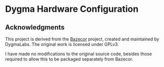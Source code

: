 # Dygma Hardware Configuration

## Acknowledgments

This project is derived from the [Bazecor](https://github.com/malmazuke/Bazecor) project, created and maintained by DygmaLabs. The original work is licensed under GPLv3.

I have made no modifications to the original source code, besides those required to allow this to be packaged separately from Bazecor.